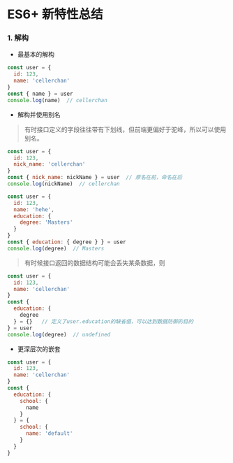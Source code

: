 # ES6+ 新特性总结

### 1. 解构

- 最基本的解构
```javascript
const user = {
  id: 123,
  name: 'cellerchan'
}
const { name } = user
console.log(name)  // cellerchan
```

- 解构并使用别名
>有时接口定义的字段往往带有下划线，但前端更偏好于驼峰，所以可以使用别名。
```javascript
const user = {
  id: 123,
  nick_name: 'cellerchan'
}
const { nick_name: nickName } = user  // 原名在前，命名在后
console.log(nickName)  // cellerchan
```

```javascript
const user = {
  id: 123,
  name: 'hehe',
  education: {
    degree: 'Masters'
  }
}
const { education: { degree } } = user
console.log(degree)  // Masters
```

> 有时候接口返回的数据结构可能会丢失某条数据，则
```javascript
const user = {
  id: 123,
  name: 'cellerchan'
}
const {
  education: {
    degree
  } = {}   // 定义了user.education的缺省值，可以达到数据防御的目的
} = user
console.log(degree)  // undefined
```

- 更深层次的嵌套
```javascript
const user = {
  id: 123,
  name: 'cellerchan'
}
const {
  education: {
    school: {
      name
    }
  } = {
    school: {
      name: 'default'
    }
  }
}
```